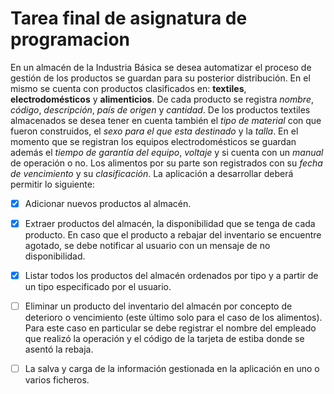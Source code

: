 # Tarea final de asignatura de programacion

En un almacén de la Industria Básica se desea automatizar el proceso de gestión de los productos se guardan para su posterior distribución. En el mismo se cuenta con productos clasificados en: **textiles**, **electrodomésticos** y **alimenticios**. De cada producto se registra *nombre*, *código*, *descripción*, *país de origen* y *cantidad*. De  los productos textiles almacenados se desea tener en cuenta también el *tipo de material* con que fueron construidos, el *sexo para el que esta destinado* y la *talla*. En el momento que se registran los equipos electrodomésticos se guardan además el *tiempo de garantía del equipo*, *voltaje* y si cuenta con un *manual* de operación o no. Los alimentos por su parte son registrados con su *fecha de vencimiento* y su *clasificación*. La aplicación a desarrollar deberá permitir lo siguiente:

- [x] Adicionar nuevos productos al almacén.

- [x] Extraer productos del almacén, la disponibilidad que se tenga de cada producto. En caso que el producto a rebajar del inventario se encuentre agotado, se debe notificar al usuario con un mensaje de no disponibilidad.
- [x] Listar todos los productos del almacén ordenados por tipo y a partir de un tipo especificado por el usuario.
- [ ] Eliminar un producto del inventario del almacén por concepto de deterioro o vencimiento (este último solo para el caso de los alimentos). Para este caso en particular se debe registrar el nombre del empleado que realizó la operación y el código de la tarjeta de estiba donde se asentó la rebaja.
- [ ] La salva y carga de la información gestionada en la aplicación en uno o varios ficheros.
